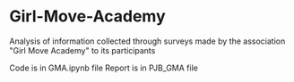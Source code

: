 # Girl-Move-Academy
Analysis of information collected through surveys made by the association "Girl Move Academy" to its participants

Code is in GMA.ipynb file
Report is in PJB_GMA file
